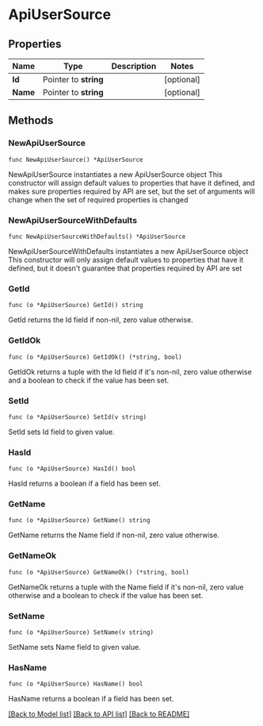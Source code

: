 # ApiUserSource

## Properties

Name | Type | Description | Notes
------------ | ------------- | ------------- | -------------
**Id** | Pointer to **string** |  | [optional] 
**Name** | Pointer to **string** |  | [optional] 

## Methods

### NewApiUserSource

`func NewApiUserSource() *ApiUserSource`

NewApiUserSource instantiates a new ApiUserSource object
This constructor will assign default values to properties that have it defined,
and makes sure properties required by API are set, but the set of arguments
will change when the set of required properties is changed

### NewApiUserSourceWithDefaults

`func NewApiUserSourceWithDefaults() *ApiUserSource`

NewApiUserSourceWithDefaults instantiates a new ApiUserSource object
This constructor will only assign default values to properties that have it defined,
but it doesn't guarantee that properties required by API are set

### GetId

`func (o *ApiUserSource) GetId() string`

GetId returns the Id field if non-nil, zero value otherwise.

### GetIdOk

`func (o *ApiUserSource) GetIdOk() (*string, bool)`

GetIdOk returns a tuple with the Id field if it's non-nil, zero value otherwise
and a boolean to check if the value has been set.

### SetId

`func (o *ApiUserSource) SetId(v string)`

SetId sets Id field to given value.

### HasId

`func (o *ApiUserSource) HasId() bool`

HasId returns a boolean if a field has been set.

### GetName

`func (o *ApiUserSource) GetName() string`

GetName returns the Name field if non-nil, zero value otherwise.

### GetNameOk

`func (o *ApiUserSource) GetNameOk() (*string, bool)`

GetNameOk returns a tuple with the Name field if it's non-nil, zero value otherwise
and a boolean to check if the value has been set.

### SetName

`func (o *ApiUserSource) SetName(v string)`

SetName sets Name field to given value.

### HasName

`func (o *ApiUserSource) HasName() bool`

HasName returns a boolean if a field has been set.


[[Back to Model list]](../README.md#documentation-for-models) [[Back to API list]](../README.md#documentation-for-api-endpoints) [[Back to README]](../README.md)


